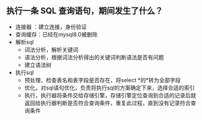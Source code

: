 ## 执行一条 SQL 查询语句，期间发生了什么？

- 连接器 ：建立连接，身份验证
- 查询缓存：已经在mysql8.0被删除
- 解析sql
  - 词法分析，解析关键词
  - 语法分析，根据词法分析得出的关键词判断语法是否有问题
  - 建立语法树
- 执行sql
  - 预处理，检查表名和表字段是否存在，将select \*的\*转为全部字段
  - 优化，对sql语句优化，负责将执行sql的方案确定下来，选择合适的索引
  - 执行，执行器将条件交给存储引擎，存储引擎定位查询到合适的记录后就返回给执行器判断是否符合查询条件，重复此过程，直到没有记录符合查询条件

